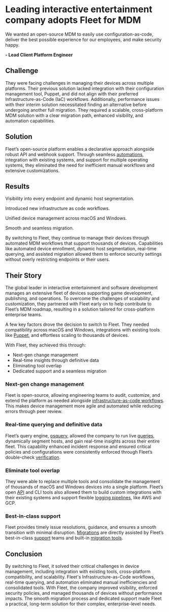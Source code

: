 # Leading interactive entertainment company adopts Fleet for MDM

<div purpose="attribution-quote">

We wanted an open-source MDM to easily use configuration-as-code, deliver the best possible experience for our employees, and make security happy.

**- Lead Client Platform Engineer**
</div>

## Challenge

They were facing challenges in managing their devices across multiple platforms. Their previous solution lacked integration with their configuration management tool, Puppet, and did not align with their preferred Infrastructure-as-Code (IaC) workflows. Additionally, performance issues with their interim solution necessitated finding an alternative before undergoing another full migration. They required a scalable, cross-platform MDM solution with a clear migration path, enhanced visibility, and automation capabilities.

## Solution

Fleet’s open-source platform enables a declarative approach alongside robust API and webhook support. Through seamless [automations](https://fleetdm.com/guides/automations#host-status-automations), integration with existing systems, and support for multiple operating systems, they eliminated the need for inefficient manual workflows and extensive customizations.

## Results

<div purpose="checklist">

Visibility into every endpoint and dynamic host segmentation.

Introduced new infrastructure as code workflows.

Unified device management across macOS and Windows.

Smooth and seamless migration.
</div>

By switching to Fleet, they continue to manage their devices through automated MDM workflows that support thousands of devices. Capabilities like automated device enrollment, dynamic host segmentation, real-time querying, and assisted migration allowed them to enforce security settings without overly restricting endpoints or their users.


## Their Story

The global leader in interactive entertainment and software development manages an extensive fleet of devices supporting game development, publishing, and operations. To overcome the challenges of scalability and customization, they partnered with Fleet early on to help contribute to Fleet’s MDM roadmap, resulting in a solution tailored for cross-platform enterprise teams.

A few key factors drove the decision to switch to Fleet. They needed compatibility across macOS and Windows, integrations with existing tools like [Puppet](https://en.wikipedia.org/wiki/Puppet_(software)), and effortless scaling to thousands of devices.

With Fleet, they achieved this through:

- Next-gen change management
- Real-time insights through definitive data
- Eliminating tool overlap
- Dedicated support and a seamless migration

### Next-gen change management

Fleet is open-source, allowing engineering teams to audit, customize, and extend the platform as needed alongside [infrastructure-as-code workflows](https://github.com/fleetdm/fleet-gitops). This makes device management more agile and automated while reducing errors through peer review.

### Real-time querying and definitive data

Fleet’s query engine, [osquery](https://osquery.io/), allowed the company to run live [queries](https://fleetdm.com/guides/queries), dynamically segment hosts, and gain real-time insights across their entire fleet. This capability enhanced incident response and ensured critical policies and configurations were consistently enforced through Fleet’s double-check [verification](https://fleetdm.com/guides/custom-os-settings#os-settings-status).

### Eliminate tool overlap

They were able to replace multiple tools and consolidate the management of thousands of macOS and Windows devices into a single platform. Fleet’s open [API](https://fleetdm.com/docs/rest-api/rest-api) and CLI tools also allowed them to build custom integrations with their existing systems and support flexible [logging pipelines](https://fleetdm.com/guides/log-destinations), like AWS and GCP.

### Best-in-class support

Fleet provides timely issue resolutions, guidance, and ensures a smooth transition with minimal disruption. [Migrations](https://fleetdm.com/guides/mdm-migration#basic-article) are directly assisted by Fleet’s best-in-class [support](https://fleetdm.com/support) teams and built-in [migration tools](https://github.com/fleetdm/fleet/tree/main/tools/mdm/migration).


## Conclusion

By switching to Fleet, it solved their critical challenges in device management, including integration with existing tools, cross-platform compatibility, and scalability. Fleet's Infrastructure-as-Code workflows, real-time querying, and automation eliminated manual inefficiencies and consolidated tools. With Fleet, the company improved visibility, enforced security policies, and managed thousands of devices without performance impacts. The smooth migration process and dedicated support made Fleet a practical, long-term solution for their complex, enterprise-level needs.

<call-to-action></call-to-action>

<meta name="category" value="announcements">
<meta name="authorGitHubUsername" value="Drew-P-drawers">
<meta name="authorFullName" value="Andrew Baker">
<meta name="publishedOn" value="2024-12-23">
<meta name="articleTitle" value="Leading interactive entertainment company adopts Fleet for MDM">
<meta name="description" value="Leading interactive entertainment company adopts Fleet for MDM">
<meta name="showOnTestimonialsPageWithEmoji" value="🪟">
